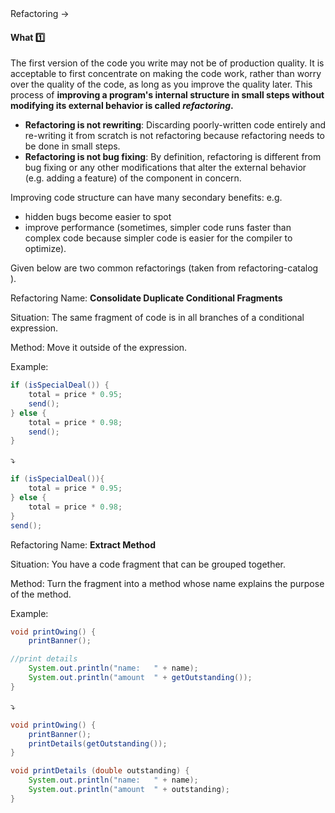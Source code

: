 <link rel="stylesheet" href="{{baseUrl}}/css/textbook.css">

<div class="website-content">

<div id="path">Refactoring &rarr; </div>

<div id="title">

#### What :one:

</div>

<div id="body">

The first version of the code you write may not be of production quality. It is acceptable to first concentrate on making the code work, rather than worry over the quality of the code, as long as you improve the quality later. This process of **improving a program's internal structure in small steps without modifying its external behavior is called _refactoring_.**

* **Refactoring is not rewriting**: Discarding poorly-written code entirely and re-writing it from scratch is not refactoring because refactoring needs to be done in small steps.
* **Refactoring is not bug fixing**: By definition, refactoring is different from bug fixing or any other modifications that alter the external behavior (e.g. adding a feature) of the component in concern.

<tip-box type="tip">

Improving code structure can have many secondary benefits: e.g.
 * hidden bugs become easier to spot
 * improve performance (sometimes, simpler code runs faster than complex code because simpler code is easier for the compiler to optimize). 

</tip-box>

Given below are two common refactorings (taken from <trigger for="modal:refactoring-catalog"> refactoring-catalog </trigger>).

<modal title="**Enterprise Applications**" id="modal:refactoring-catalog">
  <include src="../../common/references.md#refactoring-catalog" inline/>
</modal>

<tip-box>

Refactoring Name: **Consolidate Duplicate Conditional Fragments**

Situation:  The same fragment of code is in all branches of a conditional expression.

Method: Move it outside of the expression.

Example:
```java
if (isSpecialDeal()) {
    total = price * 0.95;
    send();
} else {
    total = price * 0.98;
    send();
}
```
:arrow_heading_down:
```java
if (isSpecialDeal()){
    total = price * 0.95;
} else {
    total = price * 0.98;
}
send();
```

</tip-box>

<tip-box>

Refactoring Name:  **Extract Method**

Situation:  You have a code fragment that can be grouped together.

Method: Turn the fragment into a method whose name explains the purpose of the method.

Example:
```java
void printOwing() {
    printBanner();

//print details
    System.out.println("name:	" + name);
    System.out.println("amount	" + getOutstanding());
}
```
:arrow_heading_down:
```java
void printOwing() {
    printBanner();
    printDetails(getOutstanding());
}

void printDetails (double outstanding) {
    System.out.println("name:	" + name);
    System.out.println("amount	" + outstanding);
}
```

</tip-box>

</div>

<div id="extras">

<include src="exercises.md" />

<div>

</div>
